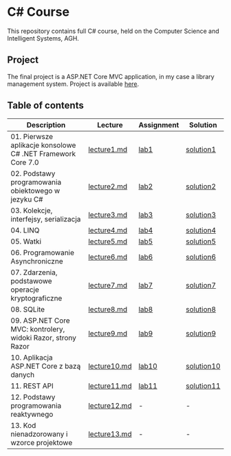 # C# Course
This repository contains full C# course, held on the Computer Science and Intelligent Systems, AGH.

## Project
The final project is a ASP.NET Core MVC application, in my case a library management system. Project is available [here](https://github.com/lursz/MVC-Library). 

## Table of contents
| Description  | Lecture | Assignment | Solution |
| ------------- | ------------- | ------------- | ------------- |
| 01. Pierwsze aplikacje konsolowe C# .NET Framework Core 7.0  | [lecture1.md](Lectures/01.%20Pierwsze%20aplikacje%20konsolowe%20C#%20.NET%20Framework%20Core%207.0.md)  | [lab1](lab1/README.md) | [solution1](https://github.com/lursz/CSharp-Uni-Course/tree/main/lab1)|
| 02. Podstawy programowania obiektowego w jezyku C#  | [lecture2.md](Lectures/02.%20Podstawy%20programowania%20obiektowego%20w%20jezyku%20C#.md)  | [lab2](lab2/README.md) | [solution2](https://github.com/lursz/CSharp-Uni-Course/tree/main/lab2)|
| 03. Kolekcje, interfejsy, serializacja  | [lecture3.md](Lectures/03.%20Kolekcje,%20interfejsy,%20serializacja.md)  | [lab3](lab3/README.md) | [solution3](https://github.com/lursz/CSharp-Uni-Course/tree/main/lab3)|
| 04. LINQ  | [lecture4.md](Lectures/04.%20LINQ.md)  | [lab4](lab4/README.md) | [solution4](https://github.com/lursz/CSharp-Uni-Course/tree/main/lab4)|
| 05. Watki  | [lecture5.md](Lectures/05.%20Watki.md)  | [lab5](lab5/README.md) | [solution5](https://github.com/lursz/CSharp-Uni-Course/tree/main/lab5)|
| 06. Programowanie Asynchroniczne  | [lecture6.md](Lectures/06.%20ProgramowanieAsynchroniczne.md)  | [lab6](lab6/README.md) | [solution6](https://github.com/lursz/CSharp-Uni-Course/tree/main/lab6)|
| 07. Zdarzenia, podstawowe operacje kryptograficzne  | [lecture7.md](Lectures/07.%20Zdarzenia,%20podstawowe%20operacje%20kryptograficzne.md)  | [lab7](lab7/README.md) | [solution7](https://github.com/lursz/CSharp-Uni-Course/tree/main/lab7)|
| 08. SQLite  | [lecture8.md](Lectures/08.%20SQLite.md)  | [lab8](lab8/README.md) | [solution8](https://github.com/lursz/CSharp-Uni-Course/tree/main/lab8)|
| 09. ASP.NET Core MVC: kontrolery, widoki Razor, strony Razor  | [lecture9.md](Lectures/09.%20Aspnetmvc.md)  | [lab9](lab9/README.md) | [solution9](https://github.com/lursz/CSharp-Uni-Course/tree/main/lab9)|
| 10. Aplikacja ASP.NET Core z bazą danych  | [lecture10.md](Lectures/10.%20Aspnetmvc%202.md)  | [lab10](lab10/README.md) | [solution10](https://github.com/lursz/CSharp-Uni-Course/tree/main/lab10)|
| 11. REST API | [lecture11.md](Lectures/11.%20REST%20API.md)  | [lab11](lab11/README.md) | [solution11](https://github.com/lursz/MVC-Library)|
| 12. Podstawy programowania reaktywnego  | [lecture12.md](Lectures/12.%20Reactive.md)  | - | - |
| 13. Kod nienadzorowany i wzorce projektowe  | [lecture13.md](Lectures/13.%20Kodnienadzorowany.md)  | - | - |
